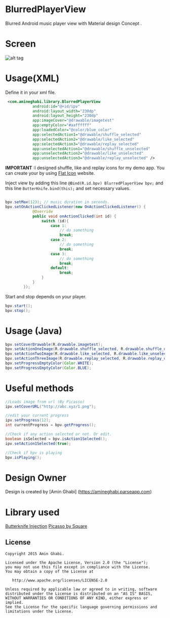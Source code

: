# BlurredPlayerView

Blurred Android music player view with Material design Concept .

# Screen
![alt tag](http://i59.tinypic.com/n1z8ty.png)

# Usage(XML)

Define it in your xml file.

```xml
 <com.amineghabi.library.BlurredPlayerView
            android:id="@+id/ipv"
            android:layout_width="230dp"
            android:layout_height="230dp"
            app:imageCover="@drawable/imagetest"
            app:emptyColor="#aaffffff"
            app:loadedColor="@color/blue_color"
            app:selectedAction1="@drawable/shuffle_selected"
            app:selectedAction2="@drawable/like_selected"
            app:selectedAction3="@drawable/replay_selected"
            app:unselectedAction1="@drawable/shuffle_unselected"
            app:unselectedAction2="@drawable/like_unselected"
            app:unselectedAction3="@drawable/replay_unselected" />
```

**IMPORTANT** :I designed shuffle, like and replay icons for my demo app. You can create your by using
[Flat Icon](http://flaticon.com) website.


Inject view by adding this line  ```@Bind(R.id.bpv) BlurredPlayerView bpv;``` and this line ```ButterKnife.bind(this);```  and set necessary values.

```java

bpv.setMax(123); // music duration in seconds.
bpv.setOnActionClickedListener(new OnActionClickedListener() {
            @Override
            public void onActionClicked(int id) {
                switch (id){
                    case 1:
                        // do something
                        break;
                    case 2:
                        // do something
                        break;
                    case 3:
                        // do something
                        break;
                    default:
                        break;
                }
            }
        });
```

Start and stop depends on your player.

```java
bpv.start();
bpv.stop();
```

# Usage (Java)

```java
bpv.setCoverDrawable(R.drawable.imagetest);
bpv.setActionOneImage(R.drawable.shuffle_selected, R.drawable.shuffle_unselected);
bpv.setActionTwoImage(R.drawable.like_selected, R.drawable.like_unselected);
bpv.setActionThreeImage(R.drawable.replay_selected, R.drawable.replay_unselected);
bpv.setProgressEmptyColor(Color.WHITE);
bpv.setProgressEmptyColor(Color.BLUE);
```

# Useful methods

```java
//Loads image from url (By Picasso)
ipv.setCoverURL("http://abc.xyz/1.png");
```

```java
//edit your current progress
ipv.setProgress(12);
int currentProgress = bpv.getProgress();
```

```java
//Check if any action selected or not. Or edit.
boolean isSelected = bpv.isAction1Selected();
ipv.setAction1Selected(true);
```

```java
//Check if bpv is playing
bpv.isPlaying();
```

# Design Owner

Design is created by [Amin Ghabi] (https://amineghabi.parseapp.com)


# Library used

[Butterknife Injection](https://github.com/JakeWharton/butterknife)
[Picasso by Square](http://square.github.io/picasso/)


License
--------


    Copyright 2015 Amin Ghabi.

    Licensed under the Apache License, Version 2.0 (the "License");
    you may not use this file except in compliance with the License.
    You may obtain a copy of the License at

       http://www.apache.org/licenses/LICENSE-2.0

    Unless required by applicable law or agreed to in writing, software
    distributed under the License is distributed on an "AS IS" BASIS,
    WITHOUT WARRANTIES OR CONDITIONS OF ANY KIND, either express or implied.
    See the License for the specific language governing permissions and
    limitations under the License.


